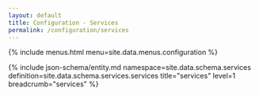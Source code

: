 ```yaml
---
layout: default
title: Configuration - Services
permalink: /configuration/services
---
```


{% include menus.html menu=site.data.menus.configuration %}

{% include json-schema/entity.md namespace=site.data.schema.services definition=site.data.schema.services.services title="services" level=1 breadcrumb="services" %}
